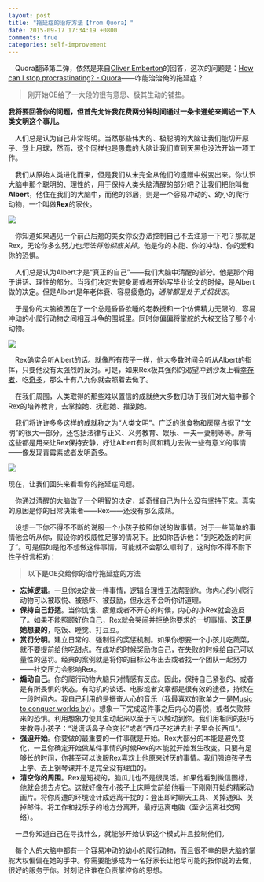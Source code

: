```yaml
---
layout: post
title: "拖延症的治疗方法【from Quora】"
date: 2015-09-17 17:34:19 +0800
comments: true
categories: self-improvement
---
```


&emsp;Quora翻译第二弹，依然是来自[Oliver Emberton](https://www.quora.com/Oliver-Emberton)的回答，这次的问题是：[How can I stop procrastinating? - Quora](https://www.quora.com/How-can-I-stop-procrastinating-7)——咋能治治俺的拖延症？

>刚开始OE给了一大段的很有意思、极其生动的铺垫。

**我将要回答你的问题，但首先允许我花费两分钟时间通过一条卡通蛇来阐述一下人类文明这个事儿。**

&emsp;人们总是认为自己非常聪明。当然那些伟大的、极聪明的大脑让我们能切开原子、登上月球，然而，这个同样也是愚蠢的大脑让我们直到天黑也没法开始一项工作。
<!--more-->
&emsp;我们从原始人类进化而来，但是我们从未完全从他们的遗赠中蜕变出来。你认识大脑中那个聪明的、理性的，用于保持人类头脑清醒的部分吧？让我们把他叫做**Albert**，他住在我们的大脑中，而他的邻居，则是一个容易冲动的、幼小的爬行动物，一个叫做**Rex**的家伙。

![](http://7xl7vj.com1.z0.glb.clouddn.com/main-qimg-231e3cf0e3602dbec6620883d2679020.png?imageView/2/w/500/q/90)

&emsp;你知道如果遇见一个前凸后翘的美女你没办法控制自己不去注意一下吧？那就是Rex，无论你多么努力也*无法将他彻底关掉*。他是你的本能、你的冲动、你的爱和你的恐惧。

&emsp;人们总是认为Albert才是“真正的自己”——我们大脑中清醒的部分。他是那个用于讲话、理性的部分。当我们决定去健身房或者开始写毕业论文的时候，是Albert做的决定。但是Albert是年老体衰、容易疲惫的，*通常都是处于关机状态*。

&emsp;于是你的大脑被困在了一个总是昏昏欲睡的老教授和一个仿佛精力无限的、容易冲动的小爬行动物之间相互斗争的围城里。同时你偏偏将掌舵的大权交给了那个小动物。

![](http://7xl7vj.com1.z0.glb.clouddn.com/main-qimg-6ab03ac71e155b68284e907bc3903027.png?imageView/2/w/500/q/90)

&emsp;Rex确实会听Albert的话。就像所有孩子一样，他大多数时间会听从Albert的指挥，只要他没有太强烈的反对。可是，如果Rex极其强烈的渴望冲到沙发上看[幸存者](http://www.bilibili.com/video/av1566692/)、吃[奇多](https://www.facebook.com/Cheetos)，那么十有八九你就会照着去做了。

&emsp;在我们周围，人类取得的那些难以置信的成就绝大多数归功于我们对大脑中那个Rex的培养教育，去掌控她、抚慰她、推到她。

&emsp;我们将许许多多这样的成就称之为“人类文明”。广泛的说食物和房屋占据了“文明”的很大一部分。还包括法律与正义、义务教育、娱乐、一夫一妻制等等。所有这些都是用来让Rex保持安静，好让Albert有时间和精力去做一些有意义的事情——像发现青霉素或者发明[奇多](https://www.facebook.com/Cheetos)。

![](http://7xl7vj.com1.z0.glb.clouddn.com/main-qimg-d65915fb7e9b65537d5244ba8a41b2b5.png?imageView/2/w/500/q/90)

现在，让我们回头来看看你的拖延症问题。

&emsp;你通过清醒的大脑做了一个明智的决定，却奇怪自己为什么没有坚持下来。真实的原因是你的日常决策者——Rex——还没有那么成熟。

&emsp;设想一下你不得不不断的说服一个小孩子按照你说的做事情。对于一些简单的事情他会听从你，假设你的权威性足够的情况下。比如你告诉他：“到吃晚饭的时间了”。可是假如是他不想做这件事情，可能就不会那么顺利了，这时你不得不耐下性子好言相劝：

>**以下是OE交给你的治疗拖延症的方法**

* **忘掉逻辑**。一旦你决定做一件事情，逻辑合理性无法帮到你。你内心的小爬行动物可以被取悦、被恐吓、被鼓励，但永远不会听你讲道理。
* **保持自己舒适**。当你饥饿、疲惫或者不开心的时候，内心的小Rex就会造反了。如果不能照顾好你自己，Rex就会哭闹并拒绝你要求的一切事情。**这正是她想要的**，吃饭、睡觉、打豆豆。
* **赏罚分明**。建立日常的、强制性的奖惩机制。如果你想要一个小孩儿吃蔬菜，就不要提前给他吃甜点。在成功的时候奖励你自己，在失败的时候给自己可以量性的惩罚。经典的案例就是将你的目标公布出去或者找一个团队一起努力——社交压力会影响Rex。
* **煽动自己**。你的爬行动物大脑只对情感有反应。因此，保持自己紧张的、或者是有所畏惧的状态。有动机的谈话、电影或者文章都是很有效的途径，持续在一段时间内。我自己利用的是振奋人心的音乐（我最喜欢的歌单之一是[Music to conquer worlds by](http://open.spotify.com/user/oliveremberton/playlist/4ifk7EG0SLkV0En6s0ds7g)）。想象一下完成这件事之后内心的喜悦，或者失败带来的恐惧。利用想象力使其生动起来以至于可以触动到你。我们用相同的技巧来教导小孩子：“说谎话鼻子会变长”或者“西瓜子吃进去肚子里会长西瓜”。
* **强迫开始**。你要做的最重要的一件事就是开始。Rex大部分的本能是避免变化，一旦你确定开始做某件事情的时候Rex的本能就开始发生改变。只要有足够长的时间，你甚至可以说服Rex喜欢上他原来讨厌的事情。我们强迫孩子去上学、去上钢琴课并不是完全没有理由的。
* **清空你的周围**。Rex是短视的，脑瓜儿也不是很灵活。如果他看到微信图标，他就会想去点它。这就好像在小孩子上床睡觉前给他看一下刚刚开始的精彩动画片。将你周遭的环境设计成远离干扰的：登出即时聊天工具、关掉通知、关掉邮件。将工作和找乐子的地方分离开，最好远离电脑（至少远离社交网络）。

&emsp;一旦你知道自己在寻找什么，就能够开始认识这个模式并且控制他们。

&emsp;每个人的大脑中都有一个容易冲动的幼小的爬行动物，而且很不幸的是大脑的掌舵大权偏偏在她的手中。你需要能够成为一名好家长让他尽可能的按你说的去做，很好的服务于你。时刻记住谁在负责掌控你的思想。



